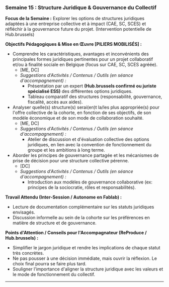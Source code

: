 ### Semaine 15 : Structure Juridique & Gouvernance du Collectif

**Focus de la Semaine :** Explorer les options de structures juridiques adaptées à une entreprise collective et à impact (CAE, SC, SCES) et réfléchir à la gouvernance future du projet. (Intervention potentielle de Hub.brussels)

**Objectifs Pédagogiques & Mise en Œuvre \[PILIERS MOBILISÉS\] :**

* Comprendre les caractéristiques, avantages et inconvénients des principales formes juridiques pertinentes pour un projet collaboratif et/ou à finalité sociale en Belgique (focus sur CAE, SC, SCES agréée).  
  * \[ME, DC\]  
  * *Suggestions d'Activités / Contenus / Outils (en séance d'accompagnement) :*  
    * Présentation par un expert **(Hub.brussels confirmé ou juriste spécialisé ESS)** des différentes options juridiques.  
    * Tableau comparatif des structures (responsabilité, gouvernance, fiscalité, accès aux aides).  
* Analyser quelle(s) structure(s) serai(en)t la/les plus appropriée(s) pour l'offre collective de la cohorte, en fonction de ses objectifs, de son modèle économique et de son mode de collaboration souhaité.  
  * \[ME, DC\]  
  * *Suggestions d'Activités / Contenus / Outils (en séance d'accompagnement) :*  
    * Atelier de discussion et d'évaluation collective des options juridiques, en lien avec la convention de fonctionnement du groupe et les ambitions à long terme.  
* Aborder les principes de gouvernance partagée et les mécanismes de prise de décision pour une structure collective pérenne.  
  * \[DC\]  
  * *Suggestions d'Activités / Contenus / Outils (en séance d'accompagnement) :*  
    * Introduction aux modèles de gouvernance collaborative (ex: principes de la sociocratie, rôles et responsabilités).

**Travail Attendu (Inter-Session / Autonome en Fablab) :**

* Lecture de documentation complémentaire sur les statuts juridiques envisagés.  
* Discussion informelle au sein de la cohorte sur les préférences en matière de structure et de gouvernance.

**Points d'Attention / Conseils pour l'Accompagnateur (ReProduce / Hub.brussels) :**

* Simplifier le jargon juridique et rendre les implications de chaque statut très concrètes.  
* Ne pas pousser à une décision immédiate, mais ouvrir la réflexion. Le choix final pourra se faire plus tard.  
* Souligner l'importance d'aligner la structure juridique avec les valeurs et le mode de fonctionnement du collectif.

---

